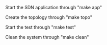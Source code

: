 Start the SDN application through "make app"

Create the topology through "make topo"

Start the test through "make test"

Clean the system through "make clean"
